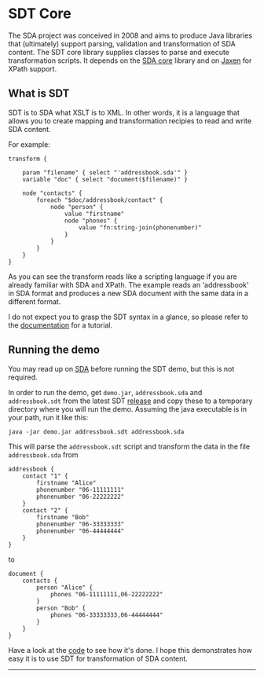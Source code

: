 # SDT Core

The SDA project was conceived in 2008 and aims to produce Java libraries that 
(ultimately) support parsing, validation and transformation of SDA content. The 
SDT core library supplies classes to parse and execute transformation scripts.
It depends on the [SDA core](https://github.com/hclbaur/sda-core) library and 
on [Jaxen](http://www.cafeconleche.org/jaxen) for XPath support.

## What is SDT

SDT is to SDA what XSLT is to XML. In other words, it is a language that allows 
you to create mapping and transformation recipies to read and write SDA content.

For example:

	transform {

		param "filename" { select "'addressbook.sda'" }
		variable "doc" { select "document($filename)" }

		node "contacts" {
			foreach "$doc/addressbook/contact" {
				node "person" { 
					value "firstname"
					node "phones" {
						value "fn:string-join(phonenumber)"
					}
				}
			}
		}
	}

As you can see the transform reads like a scripting language if you are already 
familiar with SDA and XPath. The example reads an 'addressbook' in SDA format
and produces a new SDA document with the same data in a different format. 

I do not expect you to grasp the SDT syntax in a glance, so please refer to the 
[documentation](docs/) for a tutorial.

## Running the demo

You may read up on [SDA](https://github.com/hclbaur/sda-core#what-is-sda) before
running the SDT demo, but this is not required.

In order to run the demo, get `demo.jar`, `addressbook.sda` and `addressbook.sdt` 
from the latest SDT [release](https://github.com/hclbaur/sdt-core/releases/latest) 
and copy these to a temporary directory where you will run the demo. Assuming the 
java executable is in your path, run it like this:

	java -jar demo.jar addressbook.sdt addressbook.sda
	
This will parse the `addressbook.sdt` script and transform the data in the file 
`addressbook.sda` from

	addressbook {
		contact "1" {
			firstname "Alice"
			phonenumber "06-11111111"
			phonenumber "06-22222222"
		}
		contact "2" {
			firstname "Bob"
			phonenumber "06-33333333"
			phonenumber "06-44444444"
		}
	}

to

	document {
		contacts {
			person "Alice" {
				phones "06-11111111,06-22222222"
			}
			person "Bob" {
				phones "06-33333333,06-44444444"
			}
		}
	}

Have a look at the [code](src/test/java/demo.java) to see how it's done. I hope 
this demonstrates how easy it is to use SDT for transformation of SDA content.

----
